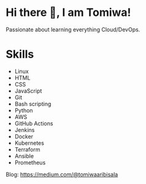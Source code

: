 # Hi there 👋, I am Tomiwa!

Passionate about learning everything Cloud/DevOps.

# Skills
- Linux
- HTML 
- CSS 
- JavaScript
- Git 
- Bash scripting
- Python
- AWS
- GitHub Actions 
- Jenkins
- Docker
- Kubernetes
- Terraform
- Ansible
- Prometheus

Blog: https://medium.com/@tomiwaaribisala


